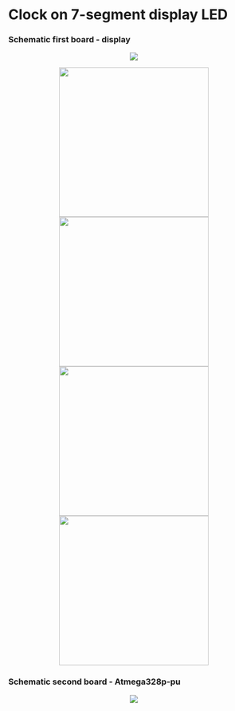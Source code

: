 # Clock on 7-segment display LED



### Schematic first board - display

<p align="center">
  <img src="https://user-images.githubusercontent.com/64035334/184557712-5e35c11a-a0cd-49bf-8e09-801e6a3c12e4.png" />
</p>
<p align="center">
  <img src="https://user-images.githubusercontent.com/64035334/184607353-1518a719-e5e6-45ea-af4a-674ddfe2321b.png" height="300"/>
  <img src="https://user-images.githubusercontent.com/64035334/184607400-1bcca05d-d80d-47ea-b19b-4c0d11c05c6c.png" height="300"/>
  <img src="https://user-images.githubusercontent.com/64035334/184608831-739c7d03-c746-4ce6-8635-260b4fa0436a.png" height="300"/>
  <img src="https://user-images.githubusercontent.com/64035334/184607447-7a54c30e-4aaf-4534-aaee-eea81c3547c2.png" height="300"/>
</p>


### Schematic second board - Atmega328p-pu
<p align="center">
  <img src="https://user-images.githubusercontent.com/64035334/184558266-62813d5e-2800-47b7-9949-e3a5317f82f2.png" />
</p>



<!---![image](https://user-images.githubusercontent.com/64035334/184607353-1518a719-e5e6-45ea-af4a-674ddfe2321b.png)--->
<!---![image](https://user-images.githubusercontent.com/64035334/184607400-1bcca05d-d80d-47ea-b19b-4c0d11c05c6c.png)--->
<!--- ![image](https://user-images.githubusercontent.com/64035334/184607447-7a54c30e-4aaf-4534-aaee-eea81c3547c2.png)--->



